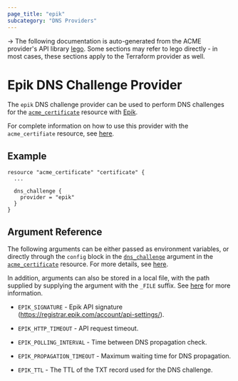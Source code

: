 ```yaml
---
page_title: "epik"
subcategory: "DNS Providers"
---
```


-> The following documentation is auto-generated from the ACME
provider's API library [lego](https://go-acme.github.io/lego/).  Some
sections may refer to lego directly - in most cases, these sections
apply to the Terraform provider as well.

# Epik DNS Challenge Provider

The `epik` DNS challenge provider can be used to perform DNS challenges for
the [`acme_certificate`][resource-acme-certificate] resource with
[Epik](https://www.epik.com/).

[resource-acme-certificate]: ../resources/certificate.md

For complete information on how to use this provider with the `acme_certifiate`
resource, see [here][resource-acme-certificate-dns-challenges].

[resource-acme-certificate-dns-challenges]: ../resources/certificate.md#using-dns-challenges

## Example

```hcl
resource "acme_certificate" "certificate" {
  ...

  dns_challenge {
    provider = "epik"
  }
}
```
## Argument Reference

The following arguments can be either passed as environment variables, or
directly through the `config` block in the
[`dns_challenge`][resource-acme-certificate-dns-challenge-arg] argument in the
[`acme_certificate`][resource-acme-certificate] resource. For more details, see
[here][resource-acme-certificate-dns-challenges].

[resource-acme-certificate-dns-challenge-arg]: ../resources/certificate.md#dns_challenge

In addition, arguments can also be stored in a local file, with the path
supplied by supplying the argument with the `_FILE` suffix. See
[here][acme-certificate-file-arg-example] for more information.

[acme-certificate-file-arg-example]: ../resources/certificate.md#using-variable-files-for-provider-arguments

* `EPIK_SIGNATURE` - Epik API signature (https://registrar.epik.com/account/api-settings/).

* `EPIK_HTTP_TIMEOUT` - API request timeout.
* `EPIK_POLLING_INTERVAL` - Time between DNS propagation check.
* `EPIK_PROPAGATION_TIMEOUT` - Maximum waiting time for DNS propagation.
* `EPIK_TTL` - The TTL of the TXT record used for the DNS challenge.


